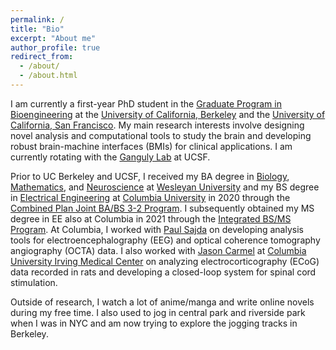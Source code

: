 ```yaml
---
permalink: /
title: "Bio"
excerpt: "About me"
author_profile: true
redirect_from: 
  - /about/
  - /about.html
---
```


I am currently a first-year PhD student in the [Graduate Program in Bioengineering](https://bioegrad.berkeley.edu/) at the [University of California,  Berkeley](https://www.berkeley.edu/) and the [University of California, San Francisco](https://www.ucsf.edu/). My main research interests involve designing novel analysis and computational tools to study the brain and developing robust brain-machine interfaces (BMIs) for clinical applications. I am currently rotating with the [Ganguly Lab](http://gangulylab.org/) at UCSF.

Prior to UC Berkeley and UCSF, I received my BA degree in [Biology](https://www.wesleyan.edu/bio/), [Mathematics](https://www.wesleyan.edu/mathcs/math/index.html), and [Neuroscience](https://www.wesleyan.edu/nsb/) at [Wesleyan University](https://www.wesleyan.edu/) and my BS degree in [Electrical Engineering](https://www.ee.columbia.edu/) at [Columbia University](https://www.columbia.edu/) in 2020 through the [Combined Plan Joint BA/BS 3-2 Program](https://undergrad.admissions.columbia.edu/apply/combined-plan). I subsequently obtained my MS degree in EE also at Columbia in 2021 through the [Integrated BS/MS Program](https://www.ee.columbia.edu/integrated-ee-bsms-program). At Columbia, I worked with [Paul Sajda](https://liinc.bme.columbia.edu/author/paulsajda/) on developing analysis tools for electroencephalography (EEG) and optical coherence tomography angiography (OCTA) data. I also worked with [Jason Carmel](https://www.weinberg.cuimc.columbia.edu/research/movement-recovery-laboratory) at [Columbia University Irving Medical Center](https://www.cuimc.columbia.edu/) on analyzing electrocorticography (ECoG) data recorded in rats and developing a closed-loop system for spinal cord stimulation. 

Outside of research, I watch a lot of anime/manga and write online novels during my free time. I also used to jog in central park and riverside park when I was in NYC and am now trying to explore the jogging tracks in Berkeley.